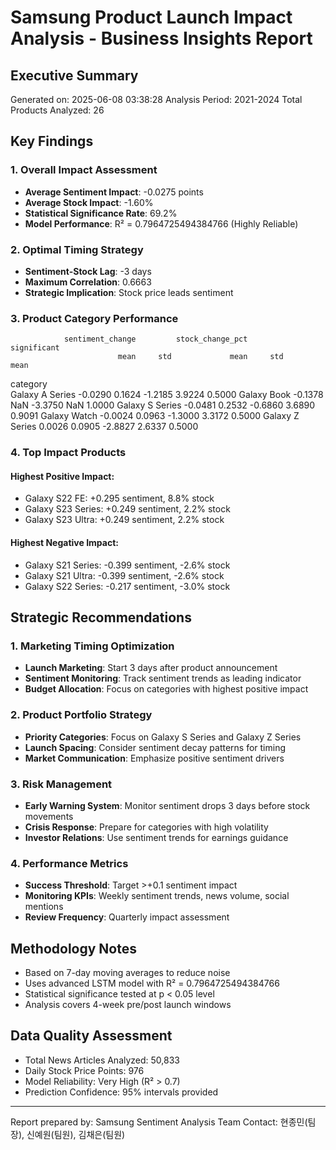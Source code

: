 # Samsung Product Launch Impact Analysis - Business Insights Report

## Executive Summary
Generated on: 2025-06-08 03:38:28
Analysis Period: 2021-2024
Total Products Analyzed: 26

## Key Findings

### 1. Overall Impact Assessment
- **Average Sentiment Impact**: -0.0275 points
- **Average Stock Impact**: -1.60%
- **Statistical Significance Rate**: 69.2%
- **Model Performance**: R² = 0.7964725494384766 (Highly Reliable)

### 2. Optimal Timing Strategy
- **Sentiment-Stock Lag**: -3 days
- **Maximum Correlation**: 0.6663
- **Strategic Implication**: Stock price leads sentiment

### 3. Product Category Performance

                sentiment_change         stock_change_pct         significant
                            mean     std             mean     std        mean
category                                                                     
Galaxy A Series          -0.0290  0.1624          -1.2185  3.9224      0.5000
Galaxy Book              -0.1378     NaN          -3.3750     NaN      1.0000
Galaxy S Series          -0.0481  0.2532          -0.6860  3.6890      0.9091
Galaxy Watch             -0.0024  0.0963          -1.3000  3.3172      0.5000
Galaxy Z Series           0.0026  0.0905          -2.8827  2.6337      0.5000

### 4. Top Impact Products

#### Highest Positive Impact:
- Galaxy S22 FE: +0.295 sentiment, 8.8% stock
- Galaxy S23 Series: +0.249 sentiment, 2.2% stock
- Galaxy S23 Ultra: +0.249 sentiment, 2.2% stock

#### Highest Negative Impact:
- Galaxy S21 Series: -0.399 sentiment, -2.6% stock
- Galaxy S21 Ultra: -0.399 sentiment, -2.6% stock
- Galaxy S22 Series: -0.217 sentiment, -3.0% stock


## Strategic Recommendations

### 1. Marketing Timing Optimization
- **Launch Marketing**: Start 3 days after product announcement
- **Sentiment Monitoring**: Track sentiment trends as leading indicator
- **Budget Allocation**: Focus on categories with highest positive impact

### 2. Product Portfolio Strategy
- **Priority Categories**: Focus on Galaxy S Series and Galaxy Z Series
- **Launch Spacing**: Consider sentiment decay patterns for timing
- **Market Communication**: Emphasize positive sentiment drivers

### 3. Risk Management
- **Early Warning System**: Monitor sentiment drops 3 days before stock movements
- **Crisis Response**: Prepare for categories with high volatility
- **Investor Relations**: Use sentiment trends for earnings guidance

### 4. Performance Metrics
- **Success Threshold**: Target >+0.1 sentiment impact
- **Monitoring KPIs**: Weekly sentiment trends, news volume, social mentions
- **Review Frequency**: Quarterly impact assessment

## Methodology Notes
- Based on 7-day moving averages to reduce noise
- Uses advanced LSTM model with R² = 0.7964725494384766
- Statistical significance tested at p < 0.05 level
- Analysis covers 4-week pre/post launch windows

## Data Quality Assessment
- Total News Articles Analyzed: 50,833
- Daily Stock Price Points: 976
- Model Reliability: Very High (R² > 0.7)
- Prediction Confidence: 95% intervals provided

---
Report prepared by: Samsung Sentiment Analysis Team
Contact: 현종민(팀장), 신예원(팀원), 김채은(팀원)
